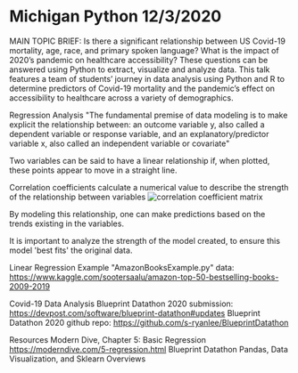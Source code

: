 # Michigan Python 12/3/2020

MAIN TOPIC BRIEF:
Is there a significant relationship between US Covid-19 mortality, age, race, and primary spoken language? What is the impact of 2020’s pandemic on healthcare accessibility? These questions can be answered using Python to extract, visualize and analyze data. This talk features a team of students’ journey in data analysis using Python and R to determine predictors of Covid-19 mortality and the pandemic’s effect on accessibility to healthcare across a variety of demographics.

Regression Analysis
"The fundamental premise of data modeling is to make explicit the relationship between: 
an outcome variable y, also called a dependent variable or response variable,
and
an explanatory/predictor variable x, also called an independent variable or covariate"

Two variables can be said to have a linear relationship if, when plotted, these points appear to move in a straight line.

Correlation coefficients calculate a numerical value to describe the strength of the relationship between variables 
![correlation coefficient matrix](https://d33wubrfki0l68.cloudfront.net/860c9756c9d4b158ab4a29a33bc919729be9d92b/9823b/moderndive_files/figure-html/correlation1-1.png)

By modeling this relationship, one can make predictions based on the trends existing in the variables.

It is important to analyze the strength of the model created, to ensure this model 'best fits' the original data.

Linear Regression Example
"AmazonBooksExample.py"
data: https://www.kaggle.com/sootersaalu/amazon-top-50-bestselling-books-2009-2019 

Covid-19 Data Analysis
Blueprint Datathon 2020 submission: https://devpost.com/software/blueprint-datathon#updates
Blueprint Datathon 2020 github repo: https://github.com/s-ryanlee/BlueprintDatathon

Resources
Modern Dive, Chapter 5: Basic Regression https://moderndive.com/5-regression.html
Blueprint Datathon Pandas, Data Visualization, and Sklearn Overviews

